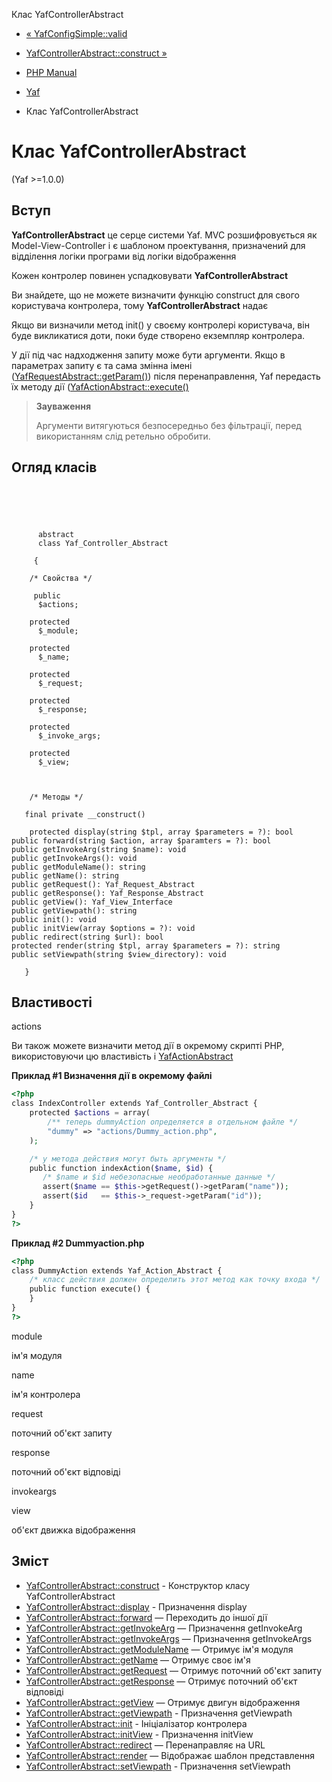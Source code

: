 Клас YafControllerAbstract

-   [« YafConfigSimple::valid](yaf-config-simple.valid.html)
    
-   [YafControllerAbstract::construct »](yaf-controller-abstract.construct.html)
    
-   [PHP Manual](index.html)
    
-   [Yaf](book.yaf.html)
    
-   Клас YafControllerAbstract
    

# Клас YafControllerAbstract

(Yaf >=1.0.0)

## Вступ

**YafControllerAbstract** це серце системи Yaf. MVC розшифровується як Model-View-Controller і є шаблоном проектування, призначений для відділення логіки програми від логіки відображення

Кожен контролер повинен успадковувати **YafControllerAbstract**

Ви знайдете, що не можете визначити функцію construct для свого користувача контролера, тому **YafControllerAbstract** надає

Якщо ви визначили метод init() у своєму контролері користувача, він буде викликатися доти, поки буде створено екземпляр контролера.

У дії під час надходження запиту може бути аргументи. Якщо в параметрах запиту є та сама змінна імені ([YafRequestAbstract::getParam()](yaf-request-abstract.getparam.html)) після перенаправлення, Yaf передасть їх методу дії ([YafActionAbstract::execute()](yaf-action-abstract.execute.html)

> **Зауваження**
> 
> Аргументи витягуються безпосередньо без фільтрації, перед використанням слід ретельно обробити.

## Огляд класів

```classsynopsis


    
    
     
      abstract
      class Yaf_Controller_Abstract
     
     {
    
    /* Свойства */
    
     public
      $actions;

    protected
      $_module;

    protected
      $_name;

    protected
      $_request;

    protected
      $_response;

    protected
      $_invoke_args;

    protected
      $_view;



    /* Методы */
    
   final private __construct()

    protected display(string $tpl, array $parameters = ?): bool
public forward(string $action, array $paramters = ?): bool
public getInvokeArg(string $name): void
public getInvokeArgs(): void
public getModuleName(): string
public getName(): string
public getRequest(): Yaf_Request_Abstract
public getResponse(): Yaf_Response_Abstract
public getView(): Yaf_View_Interface
public getViewpath(): string
public init(): void
public initView(array $options = ?): void
public redirect(string $url): bool
protected render(string $tpl, array $parameters = ?): string
public setViewpath(string $view_directory): void

   }
```

## Властивості

actions

Ви також можете визначити метод дії в окремому скрипті PHP, використовуючи цю властивість і [YafActionAbstract](class.yaf-action-abstract.html)

**Приклад #1 Визначення дії в окремому файлі**

```php
<?php
class IndexController extends Yaf_Controller_Abstract {
    protected $actions = array(
        /** теперь dummyAction определяется в отдельном файле */
        "dummy" => "actions/Dummy_action.php",
    );

    /* у метода действия могут быть аргументы */
    public function indexAction($name, $id) {
       /* $name и $id небезопасные необработанные данные */
       assert($name == $this->getRequest()->getParam("name"));
       assert($id   == $this->_request->getParam("id"));
    }
}
?>
```

**Приклад #2 Dummyaction.php**

```php
<?php
class DummyAction extends Yaf_Action_Abstract {
    /* класс действия должен определить этот метод как точку входа */
    public function execute() {
    }
}
?>
```

module

ім'я модуля

name

ім'я контролера

request

поточний об'єкт запиту

response

поточний об'єкт відповіді

invokeargs

view

об'єкт движка відображення

## Зміст

-   [YafControllerAbstract::construct](yaf-controller-abstract.construct.html) - Конструктор класу YafControllerAbstract
-   [YafControllerAbstract::display](yaf-controller-abstract.display.html) - Призначення display
-   [YafControllerAbstract::forward](yaf-controller-abstract.forward.html) — Переходить до іншої дії
-   [YafControllerAbstract::getInvokeArg](yaf-controller-abstract.getinvokearg.html) — Призначення getInvokeArg
-   [YafControllerAbstract::getInvokeArgs](yaf-controller-abstract.getinvokeargs.html) — Призначення getInvokeArgs
-   [YafControllerAbstract::getModuleName](yaf-controller-abstract.getmodulename.html) — Отримує ім'я модуля
-   [YafControllerAbstract::getName](yaf-controller-abstract.getname.html) — Отримує своє ім'я
-   [YafControllerAbstract::getRequest](yaf-controller-abstract.getrequest.html) — Отримує поточний об'єкт запиту
-   [YafControllerAbstract::getResponse](yaf-controller-abstract.getresponse.html) — Отримує поточний об'єкт відповіді
-   [YafControllerAbstract::getView](yaf-controller-abstract.getview.html) — Отримує двигун відображення
-   [YafControllerAbstract::getViewpath](yaf-controller-abstract.getviewpath.html) - Призначення getViewpath
-   [YafControllerAbstract::init](yaf-controller-abstract.init.html) - Ініціалізатор контролера
-   [YafControllerAbstract::initView](yaf-controller-abstract.initview.html) - Призначення initView
-   [YafControllerAbstract::redirect](yaf-controller-abstract.redirect.html) — Перенаправляє на URL
-   [YafControllerAbstract::render](yaf-controller-abstract.render.html) — Відображає шаблон представлення
-   [YafControllerAbstract::setViewpath](yaf-controller-abstract.setviewpath.html) - Призначення setViewpath